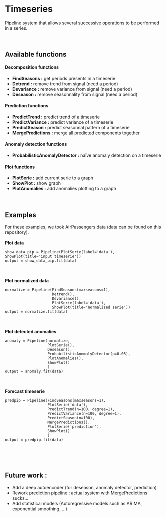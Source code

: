 # Timeseries
Pipeline system that allows several successive operations to be performed in a series.
<br/>
<br/>
<br/>

## Available functions

#### Decomposition functions
 - **FindSeasons :** get periods presents in a timeserie
 - **Detrend :** remove trend from signal (need a period)
 - **Devariance :** remove variance from signal (need a period)
 - **Deseason :** remove seasonnality from signal (need a period)

#### Prediction functions
 - **PredictTrend :** predict trend of a timeserie
 - **PredictVariance :** predict variance of a timeserie
 - **PredictSeason :** predict seasonnal pattern of a timeserie
 - **MergePredictions :** merge all predicted components together

#### Anomaly detection functions
 - **ProbabilisticAnomalyDetector :** naïve anomaly detection on a timeserie
 
#### Plot functions
 - **PlotSerie :** add current serie to a graph
 - **ShowPlot :** show graph
 - **PlotAnomalies :** add anomalies plotting to a graph
<br/><br/><br/>

## Examples
For these examples, we took AirPassengers data (data can be found on this repository).  
<br/>
**Plot data**  
```
show_data_pip = Pipeline(PlotSerie(label='data'), ShowPlot(title='input timeserie'))
output = show_data_pip.fit(data)
```  
<br/><br/>
**Plot normalized data**  
```
normalize = Pipeline(FindSeasons(maxseasons=1), 
                     Detrend(), 
                     Devariance(),
                     PlotSerie(label='data'),
                     ShowPlot(title='normalized serie'))
output = normalize.fit(data)
```  
<br/><br/>
**Plot detected anomalies**  
```
anomaly = Pipeline(normalize,
                   PlotSerie(),
                   Deseason(),
                   ProbabilisticAnomalyDetector(p=0.05),
                   PlotAnomalies(),
                   ShowPlot()
                   )
output = anomaly.fit(data)
```  
<br/><br/>
**Forecast timeserie**  
```
predpip = Pipeline(FindSeasons(maxseasons=1),
                   PlotSerie('data'),
                   PredictTrend(n=100, degree=1),
                   PredictVariance(n=100, degree=1),
                   PredictSeason(n=100),
                   MergePredictions(),
                   PlotSerie('prediction'),
                   ShowPlot()
                   )
output = predpip.fit(data)
```  

<br/><br/><br/>

## Future work :
 - Add a deep autoencoder (for deseason, anomaly detector, prediction)
 - Rework prediction pipeline : actual system with MergePredictions sucks...
 - Add statistical models (Autoregressive models such as ARIMA, exponential smoothing, ...)
